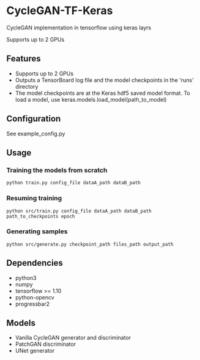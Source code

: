 # CycleGAN-TF-Keras
CycleGAN implementation in tensorflow using keras layrs

Supports up to 2 GPUs

## Features
- Supports up to 2 GPUs
- Outputs a TensorBoard log file and the model checkpoints in the 'runs' directory
- The model checkpoints are at the Keras hdf5 saved model format. To load a model, use keras.models.load_model(path_to_model)

## Configuration
See example_config.py

## Usage 
### Training the models from scratch
```shell
python train.py config_file dataA_path dataB_path
```

### Resuming training
```shell
python src/train.py config_file dataA_path dataB_path path_to_checkpoints epoch
```
### Generating samples
```shell
python src/generate.py checkpoint_path files_path output_path
```

## Dependencies
- python3
- numpy
- tensorflow >= 1.10
- python-opencv
- progressbar2

## Models
- Vanilla CycleGAN generator and discriminator
- PatchGAN discriminator
- UNet generator
